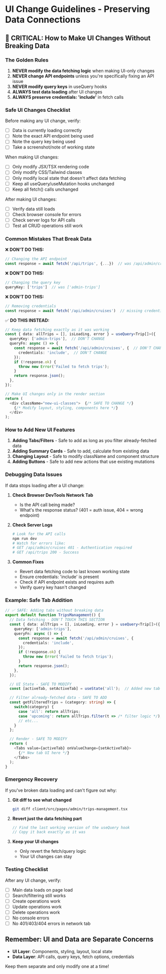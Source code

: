 # UI Change Guidelines - Preserving Data Connections

## 🚨 CRITICAL: How to Make UI Changes Without Breaking Data

### The Golden Rules

1. **NEVER modify the data fetching logic** when making UI-only changes
2. **NEVER change API endpoints** unless you're specifically fixing an API issue
3. **NEVER modify query keys** in useQuery hooks
4. **ALWAYS test data loading** after UI changes
5. **ALWAYS preserve credentials: 'include'** in fetch calls

### Safe UI Changes Checklist

Before making any UI change, verify:

- [ ] Data is currently loading correctly
- [ ] Note the exact API endpoint being used
- [ ] Note the query key being used
- [ ] Take a screenshot/note of working state

When making UI changes:

- [ ] Only modify JSX/TSX rendering code
- [ ] Only modify CSS/Tailwind classes
- [ ] Only modify local state that doesn't affect data fetching
- [ ] Keep all useQuery/useMutation hooks unchanged
- [ ] Keep all fetch() calls unchanged

After making UI changes:

- [ ] Verify data still loads
- [ ] Check browser console for errors
- [ ] Check server logs for API calls
- [ ] Test all CRUD operations still work

### Common Mistakes That Break Data

❌ **DON'T DO THIS:**
```typescript
// Changing the API endpoint
const response = await fetch('/api/trips', {...})  // was /api/admin/cruises
```

❌ **DON'T DO THIS:**
```typescript
// Changing the query key
queryKey: ['trips']  // was ['admin-trips']
```

❌ **DON'T DO THIS:**
```typescript
// Removing credentials
const response = await fetch('/api/admin/cruises')  // missing credentials: 'include'
```

✅ **DO THIS INSTEAD:**
```typescript
// Keep data fetching exactly as it was working
const { data: allTrips = [], isLoading, error } = useQuery<Trip[]>({
  queryKey: ['admin-trips'],  // DON'T CHANGE
  queryFn: async () => {
    const response = await fetch('/api/admin/cruises', {  // DON'T CHANGE
      credentials: 'include',  // DON'T CHANGE
    });
    if (!response.ok) {
      throw new Error('Failed to fetch trips');
    }
    return response.json();
  },
});

// Make UI changes only in the render section
return (
  <div className="new-ui-classes">  {/* SAFE TO CHANGE */}
    {/* Modify layout, styling, components here */}
  </div>
);
```

### How to Add New UI Features

1. **Adding Tabs/Filters** - Safe to add as long as you filter already-fetched data
2. **Adding Summary Cards** - Safe to add, calculate from existing data
3. **Changing Layout** - Safe to modify className and component structure
4. **Adding Buttons** - Safe to add new actions that use existing mutations

### Debugging Data Issues

If data stops loading after a UI change:

1. **Check Browser DevTools Network Tab**
   - Is the API call being made?
   - What's the response status? (401 = auth issue, 404 = wrong endpoint)

2. **Check Server Logs**
   ```bash
   # Look for the API calls
   npm run dev
   # Watch for errors like:
   # GET /api/admin/cruises 401 - Authentication required
   # GET /api/trips 200 - Success
   ```

3. **Common Fixes**
   - Revert data fetching code to last known working state
   - Ensure credentials: 'include' is present
   - Check if API endpoint exists and requires auth
   - Verify query key hasn't changed

### Example: Safe Tab Addition

```typescript
// ✅ SAFE: Adding tabs without breaking data
export default function TripsManagement() {
  // Data fetching - DON'T TOUCH THIS SECTION
  const { data: allTrips = [], isLoading, error } = useQuery<Trip[]>({
    queryKey: ['admin-trips'],
    queryFn: async () => {
      const response = await fetch('/api/admin/cruises', {
        credentials: 'include',
      });
      if (!response.ok) {
        throw new Error('Failed to fetch trips');
      }
      return response.json();
    },
  });

  // UI State - SAFE TO MODIFY
  const [activeTab, setActiveTab] = useState('all');  // Added new tab state

  // Filter already-fetched data - SAFE TO ADD
  const getFilteredTrips = (category: string) => {
    switch(category) {
      case 'all': return allTrips;
      case 'upcoming': return allTrips.filter(t => /* filter logic */);
      // etc...
    }
  };

  // Render - SAFE TO MODIFY
  return (
    <Tabs value={activeTab} onValueChange={setActiveTab}>
      {/* New tab UI here */}
    </Tabs>
  );
}
```

### Emergency Recovery

If you've broken data loading and can't figure out why:

1. **Git diff to see what changed**
   ```bash
   git diff client/src/pages/admin/trips-management.tsx
   ```

2. **Revert just the data fetching part**
   ```typescript
   // Find the last working version of the useQuery hook
   // Copy it back exactly as it was
   ```

3. **Keep your UI changes**
   - Only revert the fetch/query logic
   - Your UI changes can stay

### Testing Checklist

After any UI change, verify:

- [ ] Main data loads on page load
- [ ] Search/filtering still works
- [ ] Create operations work
- [ ] Update operations work
- [ ] Delete operations work
- [ ] No console errors
- [ ] No 401/403/404 errors in network tab

## Remember: UI and Data are Separate Concerns

- **UI Layer**: Components, styling, layout, local state
- **Data Layer**: API calls, query keys, fetch options, credentials

Keep them separate and only modify one at a time!
